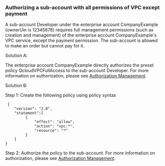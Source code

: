 ### Authorizing a sub-account with all permissions of VPC except payment

A sub-account Developer under the enterprise account CompanyExample (ownerUin is 12345678) requires full management permissions (such as creation and management) of the enterprise account CompanyExample's VPC service, except the payment permission. The sub-account is allowed to make an order but cannot pay for it.

Solution A:

The enterprise account CompanyExample directly authorizes the preset policy QcloudVPCFullAccess to the sub-account Developer. For more information on authorization, please see [Authorization Management](https://intl.cloud.tencent.com/document/product/598/10602).

Solution B:

Step 1: Create the following policy using policy syntax
```
 {
    "version": "2.0",
    "statement":[
         {
             "effect": "allow",
             "action": "vpc:*",
             "resource": "*"
         }
    ]
}
```

Step 2: Authorize the policy to the sub-account. For more information on authorization, please see [Authorization Management](https://intl.cloud.tencent.com/document/product/598/10602).


